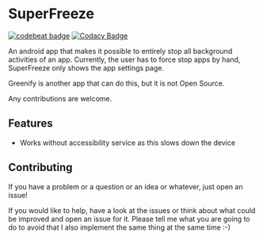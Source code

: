 SuperFreeze
===========

[![codebeat badge](https://codebeat.co/badges/8eda9dcf-2c53-45db-b9ac-65a2242f3e1b)](https://codebeat.co/projects/github-com-superfreezeapp-superfreeze-master) [![Codacy Badge](https://api.codacy.com/project/badge/Grade/7ccff0033e7740948b8b06c243f40807)](https://www.codacy.com/app/hocceruser-github/SuperFreeze?utm_source=github.com&amp;utm_medium=referral&amp;utm_content=SuperFreezeApp/SuperFreeze&amp;utm_campaign=Badge_Grade)

An android app that makes it possible to entirely stop all background activities of an app.
Currently, the user has to force stop apps by hand, SuperFreeze only shows the app settings page.

Greenify is another app that can do this, but it is not Open Source.

Any contributions are welcome.

Features
--------

* Works without accessibility service as this slows down the device

Contributing
------------

If you have a problem or a question or an idea or whatever, just open an issue!

If you would like to help, have a look at the issues or think about what could be improved and open an issue for it. Please tell me what you are going to do to avoid that I also implement the same thing at the same time :-)
